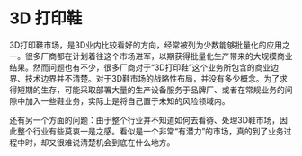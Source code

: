 # 3D 打印鞋

3D打印鞋市场，是3D业内比较看好的方向，经常被列为少数能够批量化的应用之一。很多厂商都在计划着往这个市场进军，以期获得批量化生产带来的大规模商业结果。然而问题也有不少，很多厂商对于“3D打印鞋”这个业务所包含的商业边界、技术边界并不清楚。对于3D鞋市场的战略性布局，并没有多少概念。为了求得短期的生存，可能采取部署大量的生产设备服务于品牌厂、或者在常规业务的间隙中加入一些鞋业务，实际上是将自己置于未知的风险领域内。

还有另一个方面的问题：由于整个行业并不知道如何去看待、处理3D鞋市场，因此整个行业有些莫衷一是之感。看似是一个非常“有潜力”的市场，真的到了业务过程中时，却又很难说清楚机会到底在什么地方。